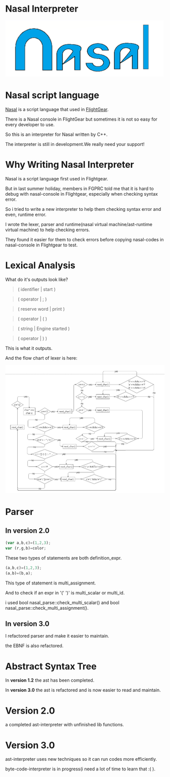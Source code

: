 # Nasal Interpreter

[![nasal_new_logo](pic/nasal.png?raw=true)](http://wiki.flightgear.org/File:Nasallogo3.png)

# Nasal script language

[Nasal](http://wiki.flightgear.org/Nasal_scripting_language) is a script language that used in [FlightGear](https://www.flightgear.org/).

There is a Nasal console in FlightGear but sometimes it is not so easy for every developer to use.

So this is an interpreter for Nasal written by C++.

The interpreter is still in development.We really need your support!

# Why Writing Nasal Interpreter

Nasal is a script language first used in Flightgear.

But in last summer holiday, members in FGPRC told me that it is hard to debug with nasal-console in Flightgear, especially when checking syntax error.

So i tried to write a new interpreter to help them checking syntax error and even, runtime error.

I wrote the lexer, parser and runtime(nasal virtual machine/ast-runtime virtual machine) to help checking errors.

They found it easier for them to check errors before copying nasal-codes in nasal-console in Flightgear to test.
  
# Lexical Analysis
  
What do it's outputs look like?

> ( identifier   | start )

> ( operator     | ; )

> ( reserve word | print )

> ( operator     | ( )

> ( string       | Engine started )

> ( operator     | ) )

This is what it outputs.

And the flow chart of lexer is here:

[![nasal_lexer.png](pic/nasal_lexer.png?raw=true)](https://github.com/ValKmjolnir/Nasal-Interpreter/blob/master/pic/nasal_lexer.png)

# Parser

## In __version 2.0__
```javascript
(var a,b,c)=(1,2,3);
var (r,g,b)=color;
```
These two types of statements are both definition_expr.

```javascript
(a,b,c)=(1,2,3);
(a,b)=(b,a);
```
This type of statement is multi_assignment.

And to check if an expr in '(' ')' is multi_scalar or multi_id.

i used bool nasal_parse::check_multi_scalar() and bool nasal_parse::check_multi_assignment().

## In __version 3.0__

I refactored parser and make it easier to maintain.

the EBNF is also refactored.

# Abstract Syntax Tree

In __version 1.2__ the ast has been completed.

In __version 3.0__ the ast is refactored and is now easier to read and maintain.

# Version 2.0

a completed ast-interpreter with unfinished lib functions.

# Version 3.0

ast-interpreter uses new techniques so it can run codes more efficiently.

byte-code-interpreter is in progress(i need a lot of time to learn that :( ).
